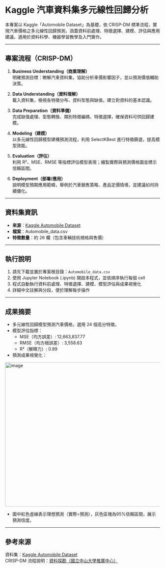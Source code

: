 # Kaggle 汽車資料集多元線性回歸分析

本專案以 Kaggle「Automobile Dataset」為基礎，依 CRISP-DM 標準流程，實現汽車價格之多元線性回歸預測，涵蓋資料前處理、特徵選擇、建模、評估與應用建議，適用於資料科學、機器學習教學及入門實作。

---

## 專案流程（CRISP-DM）

1. **Business Understanding（商業理解）**  
   明確預測目標：瞭解汽車資料集，協助分析車價影響因子，並以預測價值輔助決策。

2. **Data Understanding（資料理解）**  
   載入資料集，檢視各特徵分布、資料型態與缺值，建立對資料的基本認識。

3. **Data Preparation（資料準備）**  
   完成缺值處理、型態轉換、類別特徵編碼、特徵選擇，確保資料可供回歸建模。

4. **Modeling（建模）**  
   以多元線性回歸模型建構預測流程，利用 SelectKBest 進行特徵篩選，提高模型效能。

5. **Evaluation（評估）**  
   利用 R²、MSE、RMSE 等指標評估模型表現；繪製實際與預測價格圖並標示信賴區間。

6. **Deployment（部署/應用）**  
   說明模型預期應用範疇，舉例於汽車銷售策略、產品定價情境，並建議如何持續優化。

---

## 資料集資訊

- **來源**：[Kaggle Automobile Dataset](https://www.kaggle.com/datasets/toramky/automobile-dataset)
- **檔案**：Automobile_data.csv
- **特徵數量**：約 26 欄（包含車輛技術規格與售價）

---

## 執行說明

1. 請先下載並置於專案根目錄：`Automobile_data.csv`
2. 使用 Jupyter Notebook (.ipynb) 開啟本程式，並依順序執行每個 cell
3. 程式自動執行資料前處理、特徵選擇、建模、模型評估與成果視覺化
4. 詳細中文註解與分段，便於理解每步操作

---

## 成果摘要

- 多元線性回歸模型預測汽車價格，選用 24 個高分特徵。
- 模型評估指標：
     - MSE（均方誤差）: 12,663,837.77
     - RMSE（均方根誤差）: 3,558.63
     - R²（解釋力）: 0.89
- 預測成果視覺化：
<img width="713" height="470" alt="image" src="https://github.com/user-attachments/assets/aed27cf3-3c75-4624-b54e-b9206a5faa4f" />

- 圖中紅色虛線表示理想預測（實際=預測），灰色區塊為95%信賴區間，展示預測信度。
---

## 參考來源

資料集：[Kaggle Automobile Dataset](https://www.kaggle.com/datasets/toramky/automobile-dataset)  
CRISP-DM 流程說明：[資料探勘（國立中山大學推廣中心）](https://lis.nsysu.edu.tw/static/file/1/1001/attach/1/pta_87883_5685077_33615.pdf)
